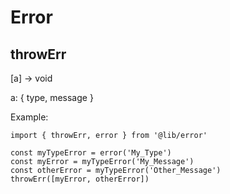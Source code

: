 # Error

## throwErr
[a] → void

a: { type, message }

Example:
```
import { throwErr, error } from '@lib/error'

const myTypeError = error('My_Type')
const myError = myTypeError('My_Message')
const otherError = myTypeError('Other_Message')
throwErr([myError, otherError])
```
